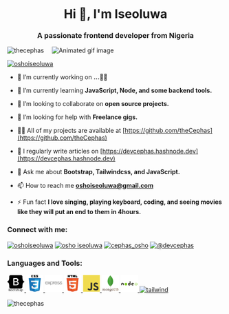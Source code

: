 <h1 align="center">Hi 👋, I'm Iseoluwa</h1>
<h3 align="center">A passionate frontend developer from Nigeria</h3>
<img src="https://camo.githubusercontent.com/cae12fddd9d6982901d82580bdf321d81fb299141098ca1c2d4891870827bf17/68747470733a2f2f6d69726f2e6d656469756d2e636f6d2f6d61782f313336302f302a37513379765349765f7430696f4a2d5a2e676966" alt="Animated gif image" width=400 align="right">

<p align="left"> <img src="https://komarev.com/ghpvc/?username=thecephas&label=Profile%20views&color=0e75b6&style=flat" alt="thecephas" /> </p>

<p align="left"> <a href="https://twitter.com/oshoiseoluwa" target="blank"><img src="https://img.shields.io/twitter/follow/oshoiseoluwa?logo=twitter&style=for-the-badge" alt="oshoiseoluwa" /></a> </p>

- 🔭 I’m currently working on **...🤫🤫**

- 🌱 I’m currently learning **JavaScript, Node, and some backend tools.**

- 👯 I’m looking to collaborate on **open source projects.**

- 🤝 I’m looking for help with **Freelance gigs.**

- 👨‍💻 All of my projects are available at [https://github.com/theCephas](https://github.com/theCephas)

- 📝 I regularly write articles on [https://devcephas.hashnode.dev](https://devcephas.hashnode.dev)

- 💬 Ask me about **Bootstrap, Tailwindcss, and JavaScript.**

- 📫 How to reach me **oshoiseoluwa@gmail.com**

- ⚡ Fun fact **I love singing, playing keyboard, coding, and seeing movies like they will put an end to them in 4hours.**

<h3 align="left">Connect with me:</h3>
<p align="left">
<a href="https://twitter.com/oshoiseoluwa" target="blank"><img align="center" src="https://raw.githubusercontent.com/rahuldkjain/github-profile-readme-generator/master/src/images/icons/Social/twitter.svg" alt="oshoiseoluwa" height="30" width="40" /></a>
<a href="https://linkedin.com/in/iseoluwa-osho" target="blank"><img align="center" src="https://raw.githubusercontent.com/rahuldkjain/github-profile-readme-generator/master/src/images/icons/Social/linked-in-alt.svg" alt="osho iseoluwa" height="30" width="40" /></a>
<a href="https://instagram.com/cephas_osho?igshid=ZDdkNTZiNTM=" target="blank"><img align="center" src="https://raw.githubusercontent.com/rahuldkjain/github-profile-readme-generator/master/src/images/icons/Social/instagram.svg" alt="cephas_osho" height="30" width="40" /></a>
<a href="https://hashnode.com/@devcephas" target="blank"><img align="center" src="https://raw.githubusercontent.com/rahuldkjain/github-profile-readme-generator/master/src/images/icons/Social/hashnode.svg" alt="@devcephas" height="30" width="40" /></a>
</p>

<h3 align="left">Languages and Tools:</h3>
<p align="left"> <a href="https://getbootstrap.com" target="_blank" rel="noreferrer"> <img src="https://raw.githubusercontent.com/devicons/devicon/master/icons/bootstrap/bootstrap-plain-wordmark.svg" alt="bootstrap" width="40" height="40"/> </a> <a href="https://www.w3schools.com/css/" target="_blank" rel="noreferrer"> <img src="https://raw.githubusercontent.com/devicons/devicon/master/icons/css3/css3-original-wordmark.svg" alt="css3" width="40" height="40"/> </a> <a href="https://expressjs.com" target="_blank" rel="noreferrer"> <img src="https://raw.githubusercontent.com/devicons/devicon/master/icons/express/express-original-wordmark.svg" alt="express" width="40" height="40"/> </a> <a href="https://www.w3.org/html/" target="_blank" rel="noreferrer"> <img src="https://raw.githubusercontent.com/devicons/devicon/master/icons/html5/html5-original-wordmark.svg" alt="html5" width="40" height="40"/> </a> <a href="https://developer.mozilla.org/en-US/docs/Web/JavaScript" target="_blank" rel="noreferrer"> <img src="https://raw.githubusercontent.com/devicons/devicon/master/icons/javascript/javascript-original.svg" alt="javascript" width="40" height="40"/> </a> <a href="https://www.mongodb.com/" target="_blank" rel="noreferrer"> <img src="https://raw.githubusercontent.com/devicons/devicon/master/icons/mongodb/mongodb-original-wordmark.svg" alt="mongodb" width="40" height="40"/> </a> <a href="https://nodejs.org" target="_blank" rel="noreferrer"> <img src="https://raw.githubusercontent.com/devicons/devicon/master/icons/nodejs/nodejs-original-wordmark.svg" alt="nodejs" width="40" height="40"/> </a> <a href="https://tailwindcss.com/" target="_blank" rel="noreferrer"> <img src="https://www.vectorlogo.zone/logos/tailwindcss/tailwindcss-icon.svg" alt="tailwind" width="40" height="40"/> </a> </p>

<!-- <p><img align="left" src="https://github-readme-stats.vercel.app/api/top-langs?username=thecephas&show_icons=true&locale=en&layout=compact" alt="thecephas" /></p> -->

<!-- <p>&nbsp;<img align="center" src="https://github-readme-stats.vercel.app/api?username=thecephas&show_icons=true&locale=en" alt="thecephas" /></p> -->

<p><img align="center" src="https://github-readme-streak-stats.herokuapp.com/?user=thecephas&" alt="thecephas" /></p>

